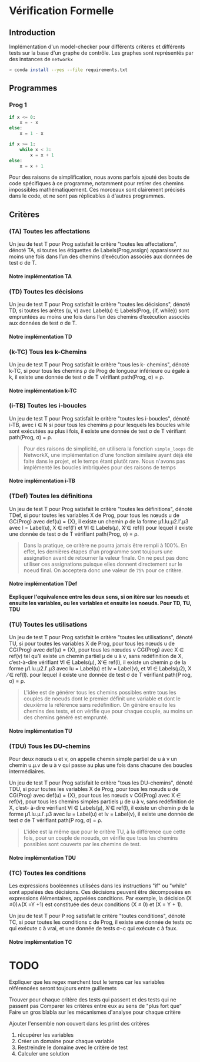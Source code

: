 # Vérification Formelle

## Introduction

Implémentation d'un model-checker pour différents critères et différents tests sur la base d'un graphe de contrôle. Les graphes sont représentés par des instances de `networkx`

```bash
> conda install --yes --file requirements.txt
```

## Programmes

### Prog 1

```python
if x <= 0:
    x = - x
else:
    x = 1 - x

if x >= 1:
    while x < 3:
        x = x + 1
else:
    x = x + 1
```

Pour des raisons de simplification, nous avons parfois ajouté des bouts de code spécifiques à ce programme, notamment pour retirer des chemins impossibles mathématiquement. Ces morceaux sont clairement précisés dans le code, et ne sont pas réplicables à d'autres programmes.

## Critères

### (TA) Toutes les affectations

Un jeu de test T pour Prog satisfait le critère "toutes les affectations", dénoté TA, si toutes les étiquettes de Labels(Prog,assign) apparaissent au moins une fois dans l’un des chemins d’exécution associés aux données de test σ de T.

#### Notre implémentation TA

### (TD) Toutes les décisions

Un jeu de test T pour Prog satisfait le critère "toutes les décisions", dénoté TD, si toutes les arêtes (u, v) avec Label(u) ∈ Labels(Prog, {if, while}) sont empruntées au moins une fois dans l’un des chemins d’exécution associés aux données de test σ de T.

#### Notre implémentation TD

### (k-TC) Tous les k-Chemins

Un jeu de test T pour Prog satisfait le critère "tous les k- chemins", dénoté k-TC, si pour tous les chemins
ρ de Prog de longueur inférieure ou égale à k, il existe une donnée de test σ de T vérifiant path(Prog, σ) = ρ.

#### Notre implémentation k-TC

### (i-TB) Toutes les i-boucles

Un jeu de test T pour Prog satisfait le critère "toutes les i-boucles", dénoté i-TB, avec i ∈ N si pour tous les chemins ρ pour lesquels les boucles while sont exécutées au plus i fois, il existe une donnée de test σ de T vérifiant path(Prog, σ) = ρ.

> Pour des raisons de simplicité, on utilisera la fonction `simple_loops` de NetworkX, une implémentation d'une fonction similaire ayant déjà été faite dans le projet, et le temps étant plutôt rare.
> Nous n'avons pas implémenté les boucles imbriquées pour des raisons de temps

#### Notre implémentation i-TB

### (TDef) Toutes les définitions


Un jeu de test T pour Prog satisfait le critère "toutes les définitions", dénoté TDef, si pour toutes les variables X de Prog, pour tous les nœuds u de GC(Prog) avec def(u) = {X}, il existe un chemin ρ de la forme μ1.lu.μ2.l′.μ3 avec l = Label(u), X ∈ ref(l′) et ∀l ∈ Labels(μ), X ̸∈ ref(l) pour lequel il existe une donnée de test σ de T vérifiant path(Prog, σ) = ρ.

> Dans la pratique, ce critère ne pourra jamais être rempli à 100%. En effet, les dernières étapes d'un programme sont toujours une assignation avant de retourner la valeur finale. On ne peut pas donc utiliser ces assignations puisque elles donnent directement sur le noeud final. On acceptera donc une valeur de `75%` pour ce critère.

#### Notre implémentation TDef

**Expliquer l'equivalence entre les deux sens, si on itère sur les noeuds et ensuite les variables, ou les variables et ensuite les noeuds. Pour TD, TU, TDU**

### (TU) Toutes les utilisations

Un jeu de test T pour Prog satisfait le critère "toutes les utilisations", dénoté TU, si pour toutes les variables X de Prog, pour tous les nœuds u de CG(Prog) avec def(u) = {X}, pour tous les nœudes v CG(Prog) avec X ∈ ref(v) tel qu’il existe un chemin partiel μ de u à v, sans redéfinition de X, c’est-à-dire vérifiant ∀l ∈ Labels(μ), X ̸∈ ref(l), il existe un chemin ρ de la forme μ1.lu.μ2.l′.μ3 avec lu = Label(u) et lv = Label(v), et ∀l ∈ Labels(μ2), X ̸∈ ref(l). pour lequel il existe une donnée de test σ de T vérifiant path(P rog, σ) = ρ.

> L'idée est de générer tous les chemins possibles entre tous les couples de noeuds dont le premier définit une variable et dont le deuxième la référence sans redéfinition. On génère ensuite les chemins des tests, et on vérifie que pour chaque couple, au moins un des chemins généré est emprunté.

#### Notre implémentation TU

### (TDU) Tous les DU-chemins

Pour deux nœuds u et v, on appelle chemin simple partiel de u à v un chemin u.μ.v de u à v qui passe au plus une fois dans chacune des boucles intermédiaires.

Un jeu de test T pour Prog satisfait le critère "tous les DU-chemins", dénoté TDU, si pour toutes les variables X de Prog, pour tous les nœuds u de CG(Prog) avec def(u) = {X}, pour tous les nœuds v CG(Prog) avec X ∈ ref(v), pour tous les chemins simples partiels μ de u à v, sans redéfinition de X, c’est- à-dire vérifiant ∀l ∈ Labels(μ), X ̸∈ ref(l), il existe un chemin ρ de la forme μ1.lu.μ.l′.μ3 avec lu = Label(u) et lv = Label(v), il existe une donnée de test σ de T vérifiant path(P rog, σ) = ρ.

> L'idée est la même que pour le critère TU, à la différence que cette fois, pour un couple de noeuds, on vérifie que tous les chemins possibles sont couverts par les chemins de test.

#### Notre implémentation TDU

### (TC) Toutes les conditions

Les expressions booléennes utilisées dans les instructions "if" ou "while" sont appelées des décisions. Ces décisions peuvent être décomposées en expressions élémentaires, appelées conditions. Par exemple, la décision
(X ≤0)∧(X =Y +1) est constituée des deux conditions (X ≤ 0) et (X = Y + 1).

Un jeu de test T pour P rog satisfait le critère "toutes conditions", dénoté TC, si pour toutes les conditions c de Prog, il existe une donnée de tests σc qui exécute c à vrai, et une donnée de tests σ¬c qui exécute c à faux.

#### Notre implémentation TC

# TODO

Expliquer que les regex marchent tout le temps car les variables référencées seront toujours entre guillemets

Trouver pour chaque critère des tests qui passent et des tests qui ne passent pas
Comparer les critères entre eux au sens de "plus fort que"
Faire un gros blabla sur les mécanismes d'analyse pour chaque critère

Ajouter l'ensemble non couvert dans les print des critères

1. récupérer les variables
1. Créer un domaine pour chaque variable
1. Restreindre le domaine avec le critère de test
1. Calculer une solution